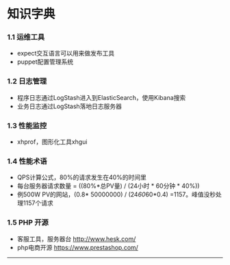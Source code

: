 # 知识字典

### 1.1 运维工具
* expect交互语言可以用来做发布工具
* puppet配置管理系统

### 1.2 日志管理
* 程序日志通过LogStash进入到ElasticSearch，使用Kibana搜索
* 业务日志通过LogStash落地日志服务器

### 1.3 性能监控
* xhprof，图形化工具xhgui

### 1.4 性能术语
* QPS计算公式，80%的请求发生在40%的时间里
* 每台服务器请求数量 = ((80%*总PV量) / (24小时 * 60分钟 * 40%))
* 例500W PV的网站，(0.8* 50000000) / (24*60*60*0.4) =1157。峰值没秒处理1157个请求 
 

### 1.5 PHP 开源 
* 客服工具，服务器台 http://www.hesk.com/
* php电商开源  https://www.prestashop.com/  





---

